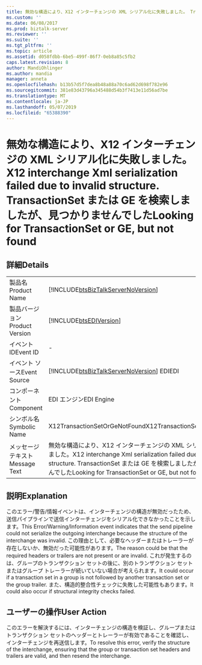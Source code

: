 ```yaml
---
title: 無効な構造により、X12 インターチェンジの XML シリアル化に失敗しました。 TransactionSet または GE、ですが、見つかりません |Microsoft Docs
ms.custom: ''
ms.date: 06/08/2017
ms.prod: biztalk-server
ms.reviewer: ''
ms.suite: ''
ms.tgt_pltfrm: ''
ms.topic: article
ms.assetid: d058fdbb-6be5-499f-86f7-0eb8a85c5fb2
caps.latest.revision: 8
author: MandiOhlinger
ms.author: mandia
manager: anneta
ms.openlocfilehash: b13b57d5f7dea8b48a88a70c6ad62d698f782e96
ms.sourcegitcommit: 381e83d43796a345488d54b3f7413e11d56ad7be
ms.translationtype: MT
ms.contentlocale: ja-JP
ms.lasthandoff: 05/07/2019
ms.locfileid: "65388390"
---
```

# <a name="x12-interchange-xml-serialization-failed-due-to-invalid-structure-looking-for-transactionset-or-ge-but-not-found"></a><span data-ttu-id="a7554-103">無効な構造により、X12 インターチェンジの XML シリアル化に失敗しました。</span><span class="sxs-lookup"><span data-stu-id="a7554-103">X12 interchange Xml serialization failed due to invalid structure.</span></span> <span data-ttu-id="a7554-104">TransactionSet または GE を検索しましたが、見つかりませんでした</span><span class="sxs-lookup"><span data-stu-id="a7554-104">Looking for TransactionSet or GE, but not found</span></span>
## <a name="details"></a><span data-ttu-id="a7554-105">詳細</span><span class="sxs-lookup"><span data-stu-id="a7554-105">Details</span></span>  
  
|                 |                                                                                                                    |
|-----------------|--------------------------------------------------------------------------------------------------------------------|
|  <span data-ttu-id="a7554-106">製品名</span><span class="sxs-lookup"><span data-stu-id="a7554-106">Product Name</span></span>   |                 [!INCLUDE[btsBizTalkServerNoVersion](../includes/btsbiztalkservernoversion-md.md)]                 |
| <span data-ttu-id="a7554-107">製品バージョン</span><span class="sxs-lookup"><span data-stu-id="a7554-107">Product Version</span></span> |                             [!INCLUDE[btsEDIVersion](../includes/btsediversion-md.md)]                             |
|    <span data-ttu-id="a7554-108">イベント ID</span><span class="sxs-lookup"><span data-stu-id="a7554-108">Event ID</span></span>     |                                                         -                                                          |
|  <span data-ttu-id="a7554-109">イベント ソース</span><span class="sxs-lookup"><span data-stu-id="a7554-109">Event Source</span></span>   |               [!INCLUDE[btsBizTalkServerNoVersion](../includes/btsbiztalkservernoversion-md.md)] <span data-ttu-id="a7554-110">EDI</span><span class="sxs-lookup"><span data-stu-id="a7554-110">EDI</span></span>               |
|    <span data-ttu-id="a7554-111">コンポーネント</span><span class="sxs-lookup"><span data-stu-id="a7554-111">Component</span></span>    |                                                     <span data-ttu-id="a7554-112">EDI エンジン</span><span class="sxs-lookup"><span data-stu-id="a7554-112">EDI Engine</span></span>                                                     |
|  <span data-ttu-id="a7554-113">シンボル名</span><span class="sxs-lookup"><span data-stu-id="a7554-113">Symbolic Name</span></span>  |                                           <span data-ttu-id="a7554-114">X12TransactionSetOrGeNotFound</span><span class="sxs-lookup"><span data-stu-id="a7554-114">X12TransactionSetOrGeNotFound</span></span>                                            |
|  <span data-ttu-id="a7554-115">メッセージ テキスト</span><span class="sxs-lookup"><span data-stu-id="a7554-115">Message Text</span></span>   | <span data-ttu-id="a7554-116">無効な構造により、X12 インターチェンジの XML シリアル化に失敗しました。</span><span class="sxs-lookup"><span data-stu-id="a7554-116">X12 interchange Xml serialization failed due to invalid structure.</span></span> <span data-ttu-id="a7554-117">TransactionSet または GE を検索しましたが、見つかりませんでした</span><span class="sxs-lookup"><span data-stu-id="a7554-117">Looking for TransactionSet or GE, but not found</span></span> |
  
## <a name="explanation"></a><span data-ttu-id="a7554-118">説明</span><span class="sxs-lookup"><span data-stu-id="a7554-118">Explanation</span></span>  
 <span data-ttu-id="a7554-119">このエラー/警告/情報イベントは、インターチェンジの構造が無効だったため、送信パイプラインで送信インターチェンジをシリアル化できなかったことを示します。</span><span class="sxs-lookup"><span data-stu-id="a7554-119">This Error/Warning/Information event indicates that the send pipeline could not serialize the outgoing interchange because the structure of the interchange was invalid.</span></span> <span data-ttu-id="a7554-120">この理由として、必要なヘッダーまたはトレーラーが存在しないか、無効だった可能性があります。</span><span class="sxs-lookup"><span data-stu-id="a7554-120">The reason could be that the required headers or trailers are not present or are invalid.</span></span> <span data-ttu-id="a7554-121">これが発生するのは、グループのトランザクション セットの後に、別のトランザクション セットまたはグループ トレーラーが続いていない場合が考えられます。</span><span class="sxs-lookup"><span data-stu-id="a7554-121">It could occur if a transaction set in a group is not followed by another transaction set or the group trailer.</span></span> <span data-ttu-id="a7554-122">また、構造的整合性チェックに失敗した可能性もあります。</span><span class="sxs-lookup"><span data-stu-id="a7554-122">It could also occur if structural integrity checks failed.</span></span>  
  
## <a name="user-action"></a><span data-ttu-id="a7554-123">ユーザーの操作</span><span class="sxs-lookup"><span data-stu-id="a7554-123">User Action</span></span>  
 <span data-ttu-id="a7554-124">このエラーを解決するには、インターチェンジの構造を検証し、グループまたはトランザクション セットのヘッダーとトレーラーが有効であることを確認し、インターチェンジを再送信します。</span><span class="sxs-lookup"><span data-stu-id="a7554-124">To resolve this error, verify the structure of the interchange, ensuring that the group or transaction set headers and trailers are valid, and then resend the interchange.</span></span>